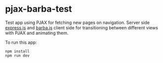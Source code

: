 # pjax-barba-test

Test app using PJAX for fetching new pages on navigation. Server side [express.js](https://github.com/expressjs/express) and [barba.js](https://github.com/luruke/barba.js) client side for transitioning between different views with PJAX and animating them. 

To run this app:

    npm install
    npm run dev
